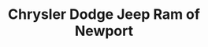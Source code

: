 ---
title: "Chrysler Dodge Jeep Ram of Newport"
url: /middletown/chrysler-dodge-jeep-ram-of-newport/
shop: Allgemein
---